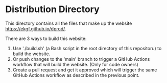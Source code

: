 # Distribution Directory

This directory contains all the files that make up the website https://ekgf.github.io/dprod/. 

There are 3 ways to build this website:

1. Use './build.sh' (a Bash script in the root directory of this repositoru) to build the website.
2. Or push changes to the 'main' branch to trigger a GitHub Actions workflow that will build the website. (Only for code owners)
3. Create a pull request and get it approved which will trigger the same GitHub Actions workflow as described in the previous point.
